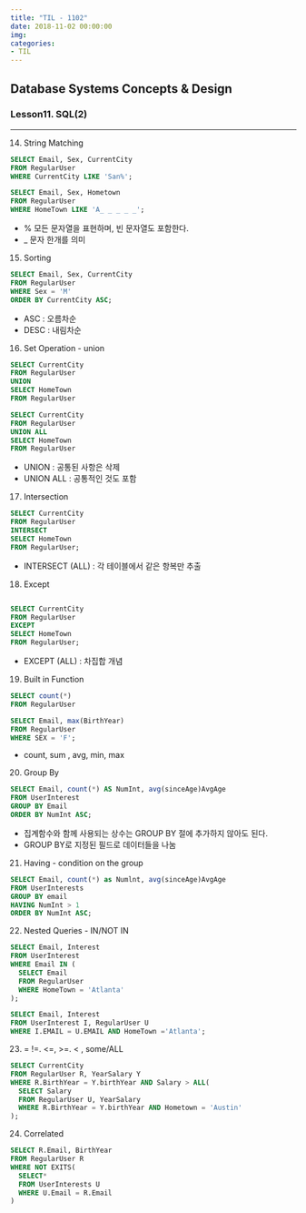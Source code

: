 ```yaml
---
title: "TIL - 1102"
date: 2018-11-02 00:00:00
img:
categories:
- TIL
---
```


## Database Systems Concepts & Design
### Lesson11. SQL(2)

-----

14. String Matching

```sql
SELECT Email, Sex, CurrentCity
FROM RegularUser
WHERE CurrentCity LIKE 'San%';

SELECT Email, Sex, Hometown
FROM RegularUser
WHERE HomeTown LIKE 'A_ _ _ _ _';

```
- % 모든 문자열을 표현하며, 빈 문자열도 포함한다.
- _ 문자 한개를 의미

15. Sorting

```sql
SELECT Email, Sex, CurrentCity
FROM RegularUser
WHERE Sex = 'M'
ORDER BY CurrentCity ASC;
```
- ASC : 오름차순
- DESC : 내림차순

16. Set Operation - union

```sql
SELECT CurrentCity
FROM RegularUser
UNION
SELECT HomeTown
FROM RegularUser

SELECT CurrentCity
FROM RegularUser
UNION ALL
SELECT HomeTown
FROM RegularUser
```

- UNION : 공통된 사항은 삭제
- UNION ALL : 공통적인 것도 포함

17. Intersection

```sql
SELECT CurrentCity
FROM RegularUser
INTERSECT
SELECT HomeTown
FROM RegularUser;
```

- INTERSECT (ALL) : 각 테이블에서 같은 항복만 추출

18. Except

```sql

SELECT CurrentCity
FROM RegularUser
EXCEPT
SELECT HomeTown
FROM RegularUser;
```

- EXCEPT (ALL) : 차집합 개념

19. Built in Function

```sql
SELECT count(*)
FROM RegularUser

SELECT Email, max(BirthYear)
FROM RegularUser
WHERE SEX = 'F';
````

- count, sum , avg, min, max


20. Group By

```sql
SELECT Email, count(*) AS NumInt, avg(sinceAge)AvgAge
FROM UserInterest
GROUP BY Email
ORDER BY NumInt ASC;
```

- 집계함수와 함께 사용되는 상수는 GROUP BY 절에 추가하지 않아도 된다.
- GROUP BY로 지정된 필드로 데이터들을 나눔

21. Having - condition on the group

```sql
SELECT Email, count(*) as Numlnt, avg(sinceAge)AvgAge
FROM UserInterests
GROUP BY email
HAVING NumInt > 1
ORDER BY NumInt ASC;
```

22. Nested Queries - IN/NOT IN

```sql
SELECT Email, Interest
FROM UserInterest
WHERE Email IN (
  SELECT Email
  FROM RegularUser
  WHERE HomeTown = 'Atlanta'
);

SELECT Email, Interest
FROM UserInterest I, RegularUser U
WHERE I.EMAIL = U.EMAIL AND HomeTown ='Atlanta';
```

23. = !=. <=, >=. < , some/ALL

```sql
SELECT CurrentCity
FROM RegularUser R, YearSalary Y
WHERE R.BirthYear = Y.birthYear AND Salary > ALL(
  SELECT Salary
  FROM RegularUser U, YearSalary
  WHERE R.BirthYear = Y.birthYear AND Hometown = 'Austin'
);
```

24. Correlated

```sql
SELECT R.Email, BirthYear
FROM RegularUser R
WHERE NOT EXITS(
  SELECT*
  FROM UserInterests U
  WHERE U.Email = R.Email
)
